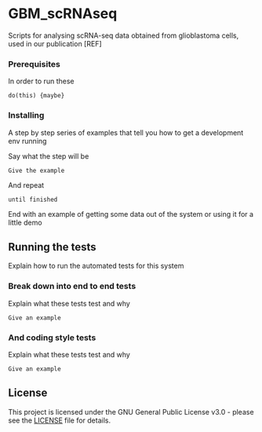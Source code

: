 # GBM_scRNAseq

Scripts for analysing scRNA-seq data obtained from glioblastoma cells, used in our publication [REF]

### Prerequisites

In order to run these 

```
do(this) {maybe}
```

### Installing

A step by step series of examples that tell you how to get a development env running

Say what the step will be

```
Give the example
```

And repeat

```
until finished
```

End with an example of getting some data out of the system or using it for a little demo

## Running the tests

Explain how to run the automated tests for this system

### Break down into end to end tests

Explain what these tests test and why

```
Give an example
```

### And coding style tests

Explain what these tests test and why

```
Give an example
```

## License

This project is licensed under the GNU General Public License v3.0 - please see the [LICENSE](LICENSE) file for details.


